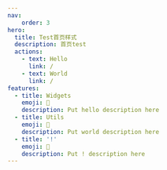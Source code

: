 ```yaml
---
nav:
    order: 3
hero:
  title: Test首页样式
  description: 首页test
  actions:
    - text: Hello
      link: /
    - text: World
      link: /
features:
  - title: Widgets
    emoji: 💎
    description: Put hello description here
  - title: Utils
    emoji: 🌈
    description: Put world description here
  - title: '!'
    emoji: 🚀
    description: Put ! description here
---
```


